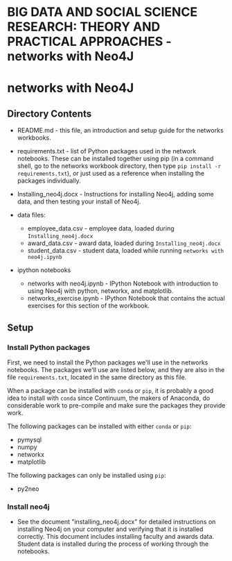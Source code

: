 # BIG DATA AND SOCIAL SCIENCE RESEARCH: THEORY AND PRACTICAL APPROACHES - networks with Neo4J

<!-- TOC -->

# networks with Neo4J

## Directory Contents

- README.md - this file, an introduction and setup guide for the networks workbooks.
- requirements.txt - list of Python packages used in the network notebooks.  These can be installed together using pip (in a command shell, go to the networks workbook directory, then type `pip install -r requirements.txt`), or just used as a reference when installing the packages individually.
- Installing_neo4j.docx - Instructions for installing Neo4j, adding some data, and then testing your install of Neo4j.
- data files:
    
    - employee_data.csv - employee data, loaded during `Installing_neo4j.docx`
    - award_data.csv - award data, loaded during `Installing_neo4j.docx`
    - student_data.csv - student data, loaded while running `networks with neo4j.ipynb`

- ipython notebooks
    
    - networks with neo4j.ipynb - IPython Notebook with introduction to using Neo4j with python, networkx, and matplotlib.
    - networks_exercise.ipynb - IPython Notebook that contains the actual exercises for this section of the workbook.

## Setup

### Install Python packages

First, we need to install the Python packages we'll use in the networks notebooks.  The packages we'll use are listed below, and they are also in the file `requirements.txt`, located in the same directory as this file.

When a package can be installed with `conda` or `pip`, it is probably a good idea to install with `conda` since Continuum, the makers of Anaconda, do considerable work to pre-compile and make sure the packages they provide work.

The following packages can be installed with either `conda` or `pip`:

- pymysql
- numpy
- networkx
- matplotlib

The following packages can only be installed using `pip`:

- py2neo

### Install neo4j

- See the document "installing_neo4j.docx" for detailed instructions on installing Neo4j on your computer and verifying that it is installed correctly.  This document includes installing faculty and awards data.  Student data is installed during the process of working through the notebooks.

